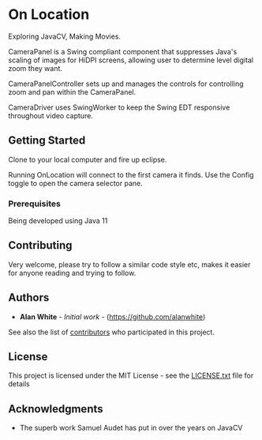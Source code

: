 # On Location

Exploring JavaCV, Making Movies.

CameraPanel is a Swing compliant component that suppresses Java's scaling of images for HiDPI screens, allowing user to determine level digital zoom they want.

CameraPanelController sets up and manages the controls for controlling zoom and pan within the CameraPanel.

CameraDriver uses SwingWorker to keep the Swing EDT responsive throughout video capture.

## Getting Started

Clone to your local computer and fire up eclipse.

Running OnLocation will connect to the first camera it finds. Use the Config toggle to open the camera selector pane. 

### Prerequisites

Being developed using Java 11

## Contributing

Very welcome, please try to follow a similar code style etc, makes it easier for anyone reading and trying to follow.

## Authors

* **Alan White** - *Initial work* - (https://github.com/alanwhite)

See also the list of [contributors](https://github.com/alanwhite/onlocation/contributors) who participated in this project.

## License

This project is licensed under the MIT License - see the [LICENSE.txt](LICENSE.txt) file for details

## Acknowledgments

* The superb work Samuel Audet has put in over the years on JavaCV

